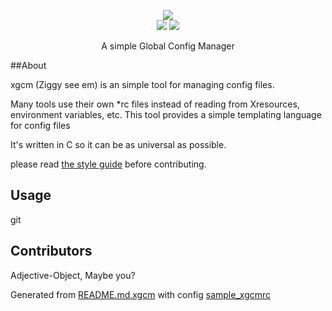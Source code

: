 <p align='center'>
<img src="https://rawgit.com/Adjective-Object/xgcm/master/xgcm_logo.svg" />
<br>
<img src="https://img.shields.io/badge/under-refactoring-FF530D.svg?style=flat-square" />
<img src="https://img.shields.io/badge/eyy-lmao-00A388.svg?style=flat-square" />
</p>
<p align='center'>A simple Global Config Manager</p>

##About

xgcm (Ziggy see em) is an simple tool for managing config files.

Many tools use their own *rc files instead of reading from 
Xresources, environment variables, etc. 
This tool provides a simple templating language for config files

It's written in C so it can be as universal as possible.

please read [the style guide](STYLE.md) before contributing.

## Usage 


git 
## Contributors

 Adjective-Object, Maybe you?



Generated from [README.md.xgcm](README.md.xgcm) with config [sample_xgcmrc](sample_xgcmrc)




[alien]: http://i3.kym-cdn.com/entries/icons/original/000/014/178/alien.jpg
[xgcm-logo]: https://rawgit.com/Adjective-Object/xgcm/master/xgcm_logo.svg
